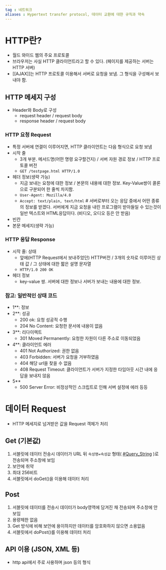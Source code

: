 ```yaml
---
tag : 네트워크
aliases : Hypertext transfer protocol, 데이터 교환에 대한 규칙과 약속
---
```


# HTTP란?
- 월드 와이드 웹의 주요 프로토콜
- 브라우저는 사실 HTTP 클라이언트라고 할 수 있다. (페이지를 제공하는 서버는 HTTP 서버)
- [[AJAX]]는 HTTP 프로토콜 이용해서 서버로 요청을 보냄. 그 형식을 구성해서 보내야 함.

## HTTP 메세지 구성
- Header와 Body로 구성
	- request header / request body
	- response header / request body

### HTTP 요청 Request
- 특정 서버에 연결이 이루어지면, HTTP 클라이언트는 다음 형식으로 요청 보냄
- 시작 줄
	- 3개 부분. 메서드명(어떤 명령 요구할건지) / 서버 자원 경로 정보 / HTTP 프로토콜 버전
	- `GET /testpage.html HTTP/1.0`
- 헤더 정보(생략 가능)
	- 지금 보내는 요청에 대한 정보 / 본문의 내용에 대한 정보. Key-Value쌍이 콜론으로 구분되어 한 줄씩 차지함.
	- `User-Agent: Mozilla/4.0`
	- `Accept: text/plain, text/html` # 서버로부터 오는 응답 중에서 어떤 종류의 정보를 받겠다. 서버에게 지금 요청을 내린 프로그램이 받아들일 수 있는것이 일반 텍스트와 HTML응답이다. (비디오, 오디오 등은 안 받음)
- 빈칸
- 본문 메세지(생략 가능)

### HTTP 응답 Response 
- 시작 줄: 상태
	- 앞에(HTTP Request에서 보내주었던) HTTP버전 / 3개의 숫자로 이루어진 상태 값 / 그 상태에 대한 짧은 설명 문자열
	- `HTTP/1.0 200 OK`
- 헤더 정보
	- key-value 쌍. 서버에 대한 정보나 서버가 보내는 내용에 대한 정보.
### 참고: 일반적인 상태 코드
- 1**: 정보
- 2**: 성공
	- 200 ok: 요청 성공적 수행
	- 204 No Content: 요청한 문서에 내용이 없음
- 3**: 리다이렉트
	- 301 Moved Permanently: 요청한 자원이 다른 주소로 이동되었음
- 4**: 클라이언트 에러
	- 401 Not Authorized: 권한 없음
	- 403 Forbidden: 서버가 요청을 거부하였음
	- 404 해당 url을 찾을 수 없음
	- 408 Request Timeout: 클라이언트가 서버가 지정한 타임아웃 시간 내에 응답을 보내지 않음
- 5**
	- 500 Server Error: 비정상적인 스크립트로 인해 서버 설정에 에러 등등



# 데이터 Request
- HTTP 메세지로 넘겨받은 값을 Request 객체가 처리

## Get (기본값)
1.  서블릿에 데이터 전송시 데이터가 URL 뒤 `속성명=속성값` 형태( [#Query_String](app://obsidian.md/index.html#Query_String) )로 전송되며 주소창에 보임
2.  보안에 취약
3.  최대 256비트
4.  서블릿에서 doGet()을 이용해 데이터 처리
## Post
1.  서블릿에 데이터를 전송시 데이터가 body영역에 담겨진 채 전송되며 주소창에 안보임
2.  용량제한 없음
3.  Get 방식에 비해 보안에 용이하지만 데이터를 암호화하지 않으면 소용없음
4.  서블릿에서 doPost()를 이용해 데이터 처리

## API 이용 (JSON, XML 등)
- http api에서 주로 사용하며 json 등의 형식